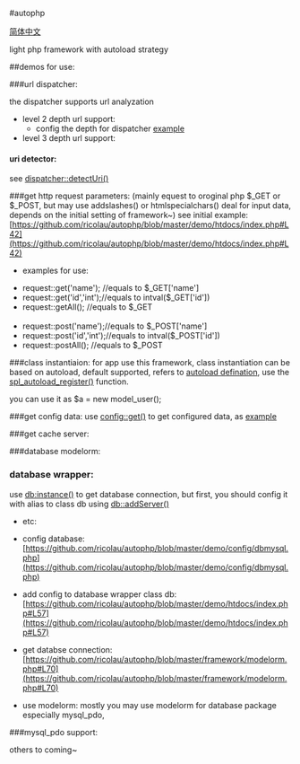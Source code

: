 #autophp

[简体中文](https://github.com/ricolau/autophp/blob/master/README_zh-cn.md)

light php framework with autoload strategy

##demos for use:


###url dispatcher:

the dispatcher supports url analyzation


* level 2 depth url support:
  - config the depth for dispatcher [example](https://github.com/ricolau/autophp/blob/master/demo/htdocs/index.php#L79)
* level 3 depth url support:

#### uri detector:
 see [dispatcher::detectUri()](https://github.com/ricolau/autophp/blob/master/framework/dispatcher.php#L126)

###get http request parameters: 
(mainly equest to oroginal php $_GET or $_POST, but may use addslashes() or  htmlspecialchars() deal for input data, depends on the initial setting of framework~)
see initial example: [https://github.com/ricolau/autophp/blob/master/demo/htdocs/index.php#L42](https://github.com/ricolau/autophp/blob/master/demo/htdocs/index.php#L42)

* examples for use:<br />
 - request::get('name'); //equals to $_GET['name']<br />
 - request::get('id','int');//equals to intval($_GET['id'])<br />
 - request::getAll();   //equals to $_GET<br /><br />
 - request::post('name');//equals to $_POST['name']<br />
 - request::post('id','int');//equals to intval($_POST['id'])<br />
 - request::postAll();   //equals to $_POST

###class instantiaion:
for app use this framework, class instantiation can be based on autoload, default supported, refers to [autoload defination](https://github.com/ricolau/autophp/blob/master/framework/auto.php#L112), use the [spl_autoload_register()](https://github.com/ricolau/autophp/blob/master/framework/auto.php#L33) function.

you can use it as $a = new model_user();

###get config data:
use [config::get()]() to get configured data, as [example](https://github.com/ricolau/autophp/blob/master/demo/htdocs/index.php#L45)

###get cache server:



###database modelorm:



### database wrapper:
use [db:instance()](https://github.com/ricolau/autophp/blob/master/framework/db.php#L22) to get database connection, but first, you should config it with alias to class db using [db::addServer()](https://github.com/ricolau/autophp/blob/master/framework/db.php#L18)

* etc:
 - config database: [https://github.com/ricolau/autophp/blob/master/demo/config/dbmysql.php](https://github.com/ricolau/autophp/blob/master/demo/config/dbmysql.php)
 - add config to database wrapper class db: [https://github.com/ricolau/autophp/blob/master/demo/htdocs/index.php#L57](https://github.com/ricolau/autophp/blob/master/demo/htdocs/index.php#L57)
 - get databse connection:[https://github.com/ricolau/autophp/blob/master/framework/modelorm.php#L70](https://github.com/ricolau/autophp/blob/master/framework/modelorm.php#L70)

 - use modelorm: mostly you may use modelorm for database package especially mysql_pdo,



###mysql_pdo support:












others to coming~
